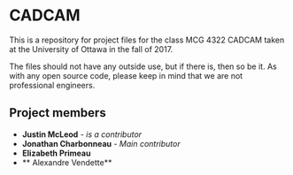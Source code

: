 # CADCAM

This is a repository for project files for the class MCG 4322 CADCAM taken at the University of Ottawa in the fall of 2017.

The files should not have any outside use, but if there is, then so be it.
As with any open source code, please keep in mind that we are not professional engineers.

## Project members

* **Justin McLeod** - *is a contributor*
* **Jonathan Charbonneau** - *Main contributor*
* **Elizabeth Primeau**
* ** Alexandre Vendette**

